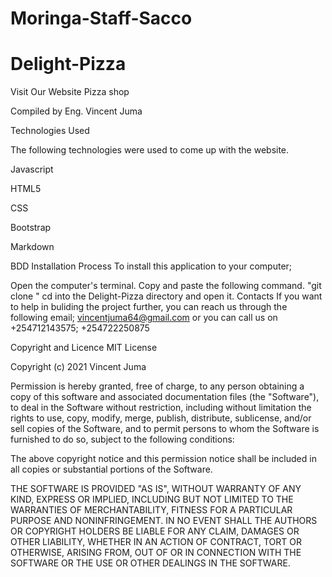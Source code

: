 # Moringa-Staff-Sacco
# Delight-Pizza

Visit  Our Website
Pizza shop

Compiled by Eng. Vincent Juma

Technologies Used

The following technologies were used to come up with the website.

Javascript

HTML5

CSS

Bootstrap

Markdown

BDD
Installation Process
To install this application to your computer;

Open the computer's terminal.
Copy and paste the following command. "git clone  "
cd into the Delight-Pizza directory and open it.
Contacts
If you want to help in buliding the project further, you can reach us through the following email; vincentjuma64@gmail.com or you can call us on +254712143575; +254722250875

Copyright and Licence
MIT License

Copyright (c) 2021 Vincent Juma

Permission is hereby granted, free of charge, to any person obtaining a copy of this software and associated documentation files (the "Software"), to deal in the Software without restriction, including without limitation the rights to use, copy, modify, merge, publish, distribute, sublicense, and/or sell copies of the Software, and to permit persons to whom the Software is furnished to do so, subject to the following conditions:

The above copyright notice and this permission notice shall be included in all copies or substantial portions of the Software.

THE SOFTWARE IS PROVIDED "AS IS", WITHOUT WARRANTY OF ANY KIND, EXPRESS OR IMPLIED, INCLUDING BUT NOT LIMITED TO THE WARRANTIES OF MERCHANTABILITY, FITNESS FOR A PARTICULAR PURPOSE AND NONINFRINGEMENT. IN NO EVENT SHALL THE AUTHORS OR COPYRIGHT HOLDERS BE LIABLE FOR ANY CLAIM, DAMAGES OR OTHER LIABILITY, WHETHER IN AN ACTION OF CONTRACT, TORT OR OTHERWISE, ARISING FROM, OUT OF OR IN CONNECTION WITH THE SOFTWARE OR THE USE OR OTHER DEALINGS IN THE SOFTWARE.